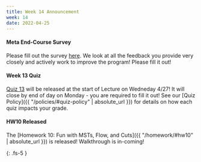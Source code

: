 ```yaml
---
title: Week 14 Announcement
week: 14
date: 2022-04-25
---
```

#### Meta End-Course Survey
Please fill out the survey [here](https://forms.gle/TaGSJgaBUUxp7WoD9). We look at all the feedback you provide very closely and actively work to improve the program! Please fill it out!

#### Week 13 Quiz
[Quiz 13](https://forms.gle/USiNaQZoarqmCWuKA) will be released at the start of Lecture on Wedneday 4/27! It will close by end of day on Monday - you are required to fill it out! See our [Quiz Policy]({{ "/policies/#quiz-policy" | absolute_url }}) for details on how each quiz impacts your grade.


#### HW10 Released
The [Homework 10: Fun with MSTs, Flow, and Cuts]({{ "/homework/#hw10" | absolute_url }}) is released! Walkthrough is in-coming!


{: .fs-5 }